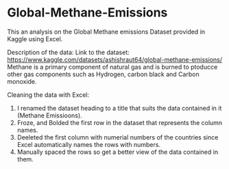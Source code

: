 # Global-Methane-Emissions
This an analysis on the Global Methane emissions Dataset provided in Kaggle using Excel. 

Description of the data: 
Link to the dataset: https://www.kaggle.com/datasets/ashishraut64/global-methane-emissions/
Methane is a primary component of natural gas and is burned to ptoducce other gas components such as Hydrogen, carbon black and Carbon monoxide. 

Cleaning the data with Excel: 
1. I renamed the dataset heading to a title that suits the data contained in it (Methane Emissioons).
2. Froze, and Bolded the first row in the dataset that represents the column names.
3. Deeleted the first column with numerial numbers of the countries since Excel automatically names the rows with numbers.
4. Manually spaced the rows so get a better view of the data contained in them.
